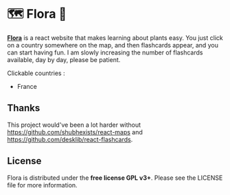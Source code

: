 # 🗺️ Flora 🌺

[**Flora**](https://flora-qwia.onrender.com) is a react website that makes learning about plants easy. You just click on a country somewhere on the map, and then flashcards appear, and you can start having fun.
I am slowly increasing the number of flashcards available, day by day, please be patient.

Clickable countries :
- France

## Thanks

This project would've been a lot harder without https://github.com/shubhexists/react-maps and https://github.com/desklib/react-flashcards.

## License

Flora is distributed under the **free license GPL v3+**. Please see the LICENSE file for more information.
